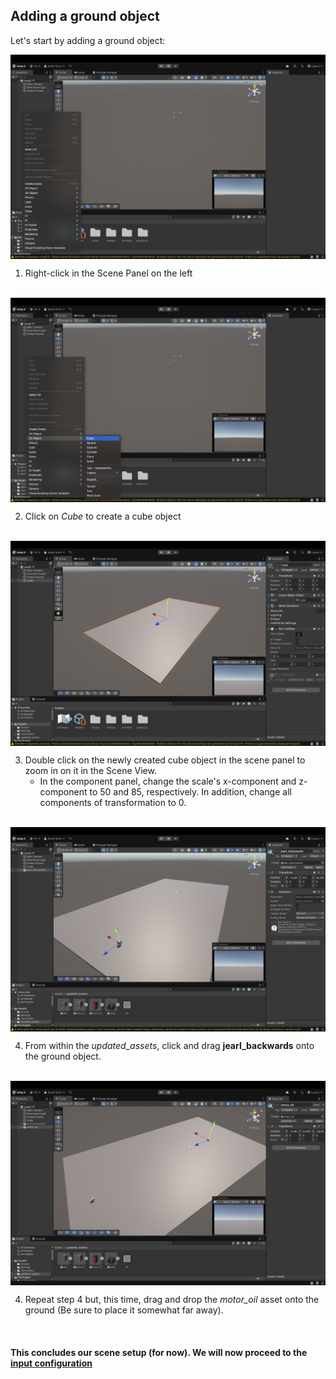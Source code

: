## Adding a ground object

Let's start by adding a ground object:


<img style="display: block; margin-left: auto; margin-right: auto;" src="./groundwork_photos/step_1.png" alt="Unity Editor Home Page">

1. Right-click in the Scene Panel on the left
<br/>



<img style="display: block; margin-left: auto; margin-right: auto;" src="./groundwork_photos/step_2.png" alt="Unity Editor Home Page">

2. Click on *Cube* to create a cube object
<br/>



<img style="display: block; margin-left: auto; margin-right: auto;" src="./groundwork_photos/step_3.png" alt="Unity Editor Home Page">

3. Double click on the newly created cube object in the scene panel to zoom in on it in the Scene View. 
    - In the component panel, change the scale's x-component and z-component to 50 and 85, respectively. In addition, change all components of transformation to 0. 
<br/>


<img style="display: block; margin-left: auto; margin-right: auto;" src="./groundwork_photos/step_4.png" alt="Unity Editor Home Page">

4. From within the *updated_assets*, click and drag **jearl_backwards** onto the ground object.  
<br/>


<img style="display: block; margin-left: auto; margin-right: auto;" src="./groundwork_photos/step_5.png" alt="Unity Editor Home Page">

4. Repeat step 4 but, this time, drag and drop the *motor_oil* asset onto the ground (Be sure to place it somewhat far away).
<br/>


#### This concludes our scene setup (for now). We will now proceed to the [input configuration](input_config.md)